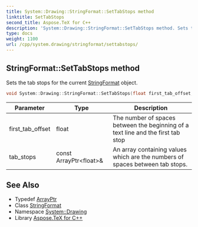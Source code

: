 ```yaml
---
title: System::Drawing::StringFormat::SetTabStops method
linktitle: SetTabStops
second_title: Aspose.TeX for C++
description: 'System::Drawing::StringFormat::SetTabStops method. Sets the tab stops for the current StringFormat object in C++.'
type: docs
weight: 1100
url: /cpp/system.drawing/stringformat/settabstops/
---
```

## StringFormat::SetTabStops method


Sets the tab stops for the current [StringFormat](../) object.

```cpp
void System::Drawing::StringFormat::SetTabStops(float first_tab_offset, const ArrayPtr<float> &tab_stops)
```


| Parameter | Type | Description |
| --- | --- | --- |
| first_tab_offset | float | The number of spaces between the beginning of a text line and the first tab stop |
| tab_stops | const ArrayPtr\<float\>\& | An array containing values which are the numbers of spaces between tab stops. |

## See Also

* Typedef [ArrayPtr](../../../system/arrayptr/)
* Class [StringFormat](../)
* Namespace [System::Drawing](../../)
* Library [Aspose.TeX for C++](../../../)
